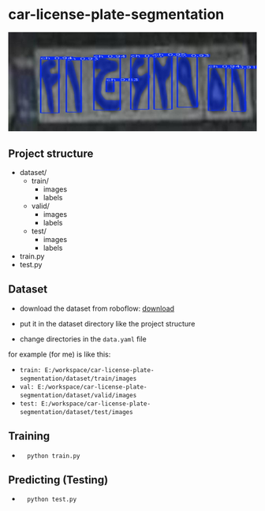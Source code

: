 # car-license-plate-segmentation 

<img src="files/image.jpg" width="100%" height="50%"/>

## Project structure

- dataset/
    - train/
        - images
        - labels
    - valid/
        - images
        - labels
    - test/
        - images
        - labels
- train.py
- test.py


## Dataset

- download the dataset from roboflow: [download](https://universe.roboflow.com/barzan-farid/plate-segmentation-2)

- put it in the dataset directory like the project structure

- change directories in the `data.yaml` file

for example (for me) is like this:

- `train: E:/workspace/car-license-plate-segmentation/dataset/train/images`
- `val: E:/workspace/car-license-plate-segmentation/dataset/valid/images`
- `test: E:/workspace/car-license-plate-segmentation/dataset/test/images`


## Training

- ```
    python train.py
    ```

## Predicting (Testing)

- ```
    python test.py
    ```